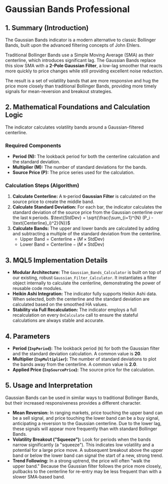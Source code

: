# Gaussian Bands Professional

## 1. Summary (Introduction)

The Gaussian Bands indicator is a modern alternative to classic Bollinger Bands, built upon the advanced filtering concepts of John Ehlers.

Traditional Bollinger Bands use a Simple Moving Average (SMA) as their centerline, which introduces significant lag. The Gaussian Bands replace this slow SMA with a **2-Pole Gaussian Filter**, a low-lag smoother that reacts more quickly to price changes while still providing excellent noise reduction.

The result is a set of volatility bands that are more responsive and hug the price more closely than traditional Bollinger Bands, providing more timely signals for mean-reversion and breakout strategies.

## 2. Mathematical Foundations and Calculation Logic

The indicator calculates volatility bands around a Gaussian-filtered centerline.

### Required Components

* **Period (N):** The lookback period for both the centerline calculation and the standard deviation.
* **Multiplier (M):** The number of standard deviations for the bands.
* **Source Price (P):** The price series used for the calculation.

### Calculation Steps (Algorithm)

1. **Calculate Centerline:** A `N`-period **Gaussian Filter** is calculated on the source price to create the middle band.
2. **Calculate Standard Deviation:** For each bar, the indicator calculates the standard deviation of the source price from the Gaussian centerline over the last `N` periods.
    $\text{StdDev} = \sqrt{\frac{\sum_{i=1}^{N} (P_i - \text{Centerline}_i)^2}{N}}$
3. **Calculate Bands:** The upper and lower bands are calculated by adding and subtracting a multiple of the standard deviation from the centerline.
    * $\text{Upper Band} = \text{Centerline} + (M \times \text{StdDev})$
    * $\text{Lower Band} = \text{Centerline} - (M \times \text{StdDev})$

## 3. MQL5 Implementation Details

* **Modular Architecture:** The `Gaussian_Bands_Calculator` is built on top of our existing, robust `Gaussian_Filter_Calculator`. It instantiates a filter object internally to calculate the centerline, demonstrating the power of reusable code modules.
* **Heikin Ashi Integration:** The indicator fully supports Heikin Ashi data. When selected, both the centerline and the standard deviation are calculated based on the smoothed HA values.
* **Stability via Full Recalculation:** The indicator employs a full recalculation on every `OnCalculate` call to ensure the stateful calculations are always stable and accurate.

## 4. Parameters

* **Period (`InpPeriod`):** The lookback period (`N`) for both the Gaussian filter and the standard deviation calculation. A common value is **20**.
* **Multiplier (`InpMultiplier`):** The number of standard deviations to plot the bands away from the centerline. A common value is **2.0**.
* **Applied Price (`InpSourcePrice`):** The source price for the calculation.

## 5. Usage and Interpretation

Gaussian Bands can be used in similar ways to traditional Bollinger Bands, but their increased responsiveness provides a different character.

* **Mean Reversion:** In ranging markets, price touching the upper band can be a sell signal, and price touching the lower band can be a buy signal, anticipating a reversion to the Gaussian centerline. Due to the lower lag, these signals will appear more frequently than with standard Bollinger Bands.
* **Volatility Breakout ("Squeeze"):** Look for periods when the bands narrow significantly (a "squeeze"). This indicates low volatility and a potential for a large price move. A subsequent breakout above the upper band or below the lower band can signal the start of a new, strong trend.
* **Trend Following:** In a strong uptrend, the price will often "walk the upper band." Because the Gaussian filter follows the price more closely, pullbacks to the centerline for re-entry may be less frequent than with a slower SMA-based band.
